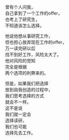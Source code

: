 ### 
曾有个人问我，  
自己拿到了一个工作的offer，  
也考上了研究生，  
不知道该怎么选择。  

他说他想从事研究工作，  
但也担心放弃现在工作的offer，  
万一读完研以后  
找不到好工作，风险太大了。  
他对风险的觉知  
完全是根据  
两个选项的利弊来的。  

但是，如果我们把选择  
放到自我创造的过程中，  
我们思考选择的方式  
就会不一样。  
这不是说  
我们就一定会  
选择读研，  
我们也可能  
选择先去工作。  



